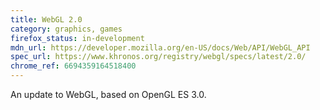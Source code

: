 ```yaml
---
title: WebGL 2.0
category: graphics, games
firefox_status: in-development
mdn_url: https://developer.mozilla.org/en-US/docs/Web/API/WebGL_API
spec_url: https://www.khronos.org/registry/webgl/specs/latest/2.0/
chrome_ref: 6694359164518400
---
```


An update to WebGL, based on OpenGL ES 3.0.
